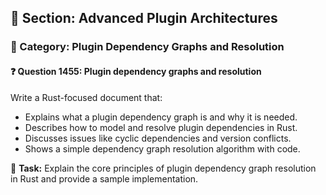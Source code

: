 ## 📘 Section: Advanced Plugin Architectures  
### 🔹 Category: Plugin Dependency Graphs and Resolution  
#### ❓ Question 1455: Plugin dependency graphs and resolution

Write a Rust-focused document that:

- Explains what a plugin dependency graph is and why it is needed.
- Describes how to model and resolve plugin dependencies in Rust.
- Discusses issues like cyclic dependencies and version conflicts.
- Shows a simple dependency graph resolution algorithm with code.

🔧 **Task:** Explain the core principles of plugin dependency graph resolution in Rust and provide a sample implementation.
